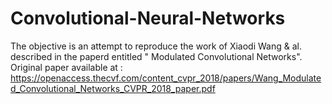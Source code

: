 # Convolutional-Neural-Networks
The objective is an attempt to reproduce the work of Xiaodi Wang & al. described in the paperd entitled " Modulated Convolutional Networks".
Original paper available at : https://openaccess.thecvf.com/content_cvpr_2018/papers/Wang_Modulated_Convolutional_Networks_CVPR_2018_paper.pdf
